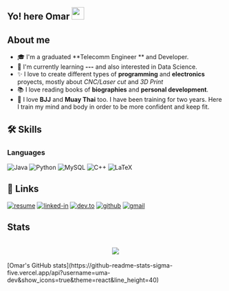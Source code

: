## Yo! here Omar <img src="https://media.giphy.com/media/hvRJCLFzcasrR4ia7z/giphy.gif" width="29px" height="29px">

<!--
**uma-dev/uma-dev** is a ✨ _special_ ✨ repository because its `README.md` (this file) appears on your GitHub profile.

Here are some ideas to get you started:

- 🔭 I’m currently working on ...
- 🌱 I’m currently learning ...
- 👯 I’m looking to collaborate on ...
- 🤔 I’m looking for help with ...
- 💬 Ask me about ...
- 📫 How to reach me: ...
- 😄 Pronouns: ...
- ⚡ Fun fact: ...
-->

## About me
- 🎓 I'm a graduated **Telecomm Engineer ** and Developer.
- 🌱 I'm currently learning **---** and also interested in Data Science.
- ✨ I love to create different types of **programming** and **electronics** proyects, mostly about _CNC/Laser cut_ and _3D Print_
- 📚 I love reading books of **biographies** and **personal development**.
- 🏅 I love **BJJ** and **Muay Thai** too. I have been training for two years. Here I train my mind and body in order to be more confident and keep fit.

## 🛠️ Skills

### Languages

![Java](https://img.shields.io/badge/Java-ED8B00?style=for-the-badge&logo=java&logoColor=white)
![Python](https://img.shields.io/badge/Python-3776AB?style=for-the-badge&logo=python&logoColor=white)
![MySQL](https://img.shields.io/badge/MySQL-00000F?style=for-the-badge&logo=mysql&logoColor=white)
![C++](https://img.shields.io/badge/c++-%2300599C.svg?style=for-the-badge&logo=c%2B%2B&logoColor=white)
![LaTeX](https://img.shields.io/badge/latex-%23008080.svg?style=for-the-badge&logo=latex&logoColor=white)

## 🔗 Links

[![resume](https://img.shields.io/badge/Resume-4285F4?style=for-the-badge&logo=read-the-docs&logoColor=white)](https://drive.google.com/file/d/1sgaYMAAzv8HWJP-C892rGkISx0XzEcRb/view?usp=sharing)
[![linked-in](https://img.shields.io/badge/Linked_In-0077B5?style=for-the-badge&logo=LinkedIn&logoColor=white)](https://www.linkedin.com/in/omar-roldan-guerra/)
[![dev.to](https://img.shields.io/badge/Dev.to-0A0A0A?style=for-the-badge&logo=DevdotTo&logoColor=white)](https://dev.to/uma_dev_)
[![github](https://img.shields.io/badge/GitHub-000000?style=for-the-badge&logo=GitHub&logoColor=white)](https://github.com/uma-dev)
[![gmail](https://img.shields.io/badge/Gmail-D14836?style=for-the-badge&logo=Gmail&logoColor=white)](https://mailto:omar.roldan.50@gmail.com)

## Stats

<br/>   
<div align="center">
<a href="https://github.com/uma-dev" target="_blank">
<img src=https://github-readme-stats-sigma-five.vercel.app/api?username=uma-dev&show_icons=true&theme=react&line_height=40 />
</a>
</div>  
  
<br/>  
[Omar's GitHub stats](https://github-readme-stats-sigma-five.vercel.app/api?username=uma-dev&show_icons=true&theme=react&line_height=40)
